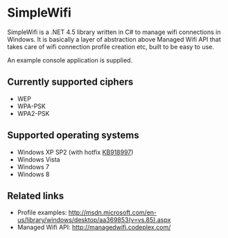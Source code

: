 ﻿SimpleWifi
==========

SimpleWifi is a .NET 4.5 library written in C# to manage wifi connections in Windows.  It is basically a layer of abstraction above Managed Wifi API that takes care of wifi connection profile creation etc, built to be easy to use.

An example console application is supplied.

Currently supported ciphers
---------------------------
- WEP
- WPA-PSK
- WPA2-PSK
 
Supported operating systems
---------------------------
- Windows XP SP2 (with hotfix [KB918997](http://support.microsoft.com/kb/918997))
- Windows Vista
- Windows 7
- Windows 8

Related links
-------------
- Profile examples: http://msdn.microsoft.com/en-us/library/windows/desktop/aa369853(v=vs.85).aspx
- Managed Wifi API: http://managedwifi.codeplex.com/
